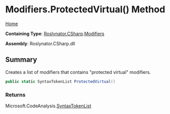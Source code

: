 # Modifiers\.ProtectedVirtual\(\) Method <a name="_Top"></a>

[Home](../../../../README.md)

**Containing Type**: [Roslynator.CSharp](../../README.md#_Top)\.[Modifiers](../README.md#_Top)

**Assembly**: Roslynator\.CSharp\.dll

## Summary

Creates a list of modifiers that contains "protected virtual" modifiers\.

```csharp
public static SyntaxTokenList ProtectedVirtual()
```

### Returns

Microsoft\.CodeAnalysis\.[SyntaxTokenList](https://docs.microsoft.com/en-us/dotnet/api/microsoft.codeanalysis.syntaxtokenlist)

